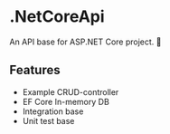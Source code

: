 # .NetCoreApi

An API base for ASP.NET Core project. :cake:

## Features
- Example CRUD-controller
- EF Core In-memory DB
- Integration base
- Unit test base